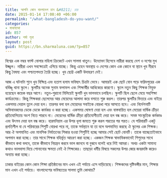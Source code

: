 ```yaml
---
title: আপনি কোন বাংলাদেশ চান &#8211; চার
date: 2015-01-14 17:08:40 +06:00
permalink: "/what-bangladesh-do-you-want/"
categories:
- মাথাব্যাথা
id: 857
author: শর্মা লুনা
layout: post
guid: https://bn.sharmaluna.com/?p=857
---
```


বিশ্বের এক নম্বর ফাস্ট বোলার মহিলা ক্রিকেটে এখন সালমা খাতুন। উদ্যোক্তা হিসেবে নারীরা করছে দেশ ও দশের মুখ উজ্জ্বল। নারীরা এখন সবক্ষেত্রেই এগিয়ে যাচ্ছে। কিন্তু এহেন অবস্থায় ও দেশের কোন এক কোনে বা স্থানে খুব নীরবে কিছু বৈষম্য এবং পশ্চাতপদতা তৈরি হচ্ছে। খুব ছোট্ট একটি উদাহরণ দেই।

আজ এ ঘটনাটা শুনে খুব বিক্ষিপ্ত এবং হতাশ হলাম ভবিষ্যৎ চিত্রটা ভেবে। আমারই এক ছোট বোন পড়ে ফরিদপুরের এক বর্ধিষ্ণু থানা স্কুলে। স্কুলটির অনেক সুনাম ফলাফল এবং শিক্ষার্থীর আধিক্যের কারণো। স্কুলে নতুন কিছু শিক্ষক নিযুক্ত হয়েছেন কয়েক বছর আগে। নতুন-পুরানো মিলিয়েই স্কুলটি খুব ভালভাবে চলছিল। স্কুলটি ছিল ছেলে মেয়ে সহশিক্ষা কার্যক্রমের। কিন্তু শিক্ষকরা ছেলেদের আর মেয়েদের আলাদা করে বসাতে শুরু করল। তারপর স্কুলটির ভিতরে এবং বাইরে একসময় দেয়াল তুলে দেয়া হল। তারপর বলা হল মেয়েদের সবাইকে বোরখা পরে আসতে হবে। এবং নির্দেশনাটি অভিবাবকদের ডেকে ডেকে কার্যকর ও করা হচ্ছে। একসময় ঘোষণা দেয়া হল এবং বাস্তবায়িত হল মেয়েরা বার্ষিক ক্রীড়া প্রতিযোগিতায় অংশ নিতে পারবে না। মেয়েদের বার্ষিক ক্রীড়া প্রতিযোগীতাই দেয়া হল বন্ধ করে। সমস্ত সাংস্কৃতিক কর্মকাণ্ড এবং উৎসব দেয়া হল বন্ধ করে। হারমনিয়াম এর উপর ধূলা জমতে শুরু করল পরতের পর পরত। যে পরিবারটি একটু প্রগতিশীল বা যে পরিবারের শিশুটি বোরখা পরে না, তাকে সর্বস্থানে যা তা বলে অপমানিত করছে ঐ স্কুলের এক শিক্ষক। আর ঐ অপমানিত এবং মানসিক নির্যাতনের শিকার হওয়া শিশুটিই হচ্ছে আমার সেই ছোট বোনটি। তাকে যাচ্ছেতাইভাবে অপমান করা হচ্ছে। তার সাথে শিক্ষক বহির্ভূত আচরণ করা হচ্ছে। একজন শিক্ষক স্বাভাবিকভাবেই শিশুদের সাথে কীভাবে কথা বলবে, তাকে কীভাবে নিয়ন্ত্রন করবে ভাল জানবে বা বুঝবে বলেই ধরে নিই আমরা। অথচ একটা সামান্য কথাও ভালবাসা দিয়ে শোনানোর ক্ষমতা নেই ঐ শিক্ষকের। তাছাড়া ধর্মীয় বিষয়ে সকলের উপর জোর জবরদস্তি করেও অন্যায় করা হচ্ছে।

ঢাকার বাইরের কোন কোন শিক্ষা প্রতিষ্ঠানের মান এখন এই পর্যায়ে এসে দাড়িয়েছে। শিক্ষকদের দৃষ্টিভঙ্গীর মান, শিক্ষার মান এখন এই পর্যায়ে। বাংলাদেশের ভবিষ্যতের সালমা তুমি কোথায়?